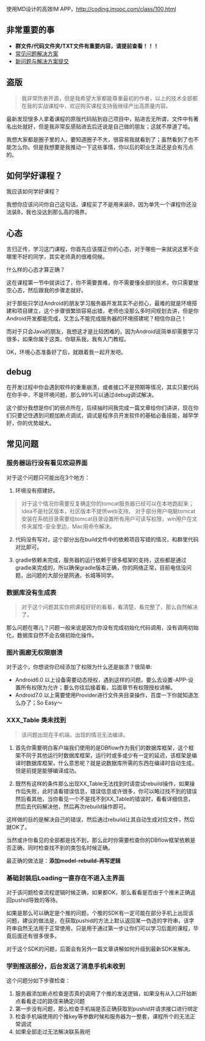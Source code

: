 使用MD设计的高效IM APP，http://coding.imooc.com/class/100.html

## 非常重要的事
- **群文件/代码文件夹/TXT文件有重要内容，请提前查看！！！**
- [常见问题解决方案](https://github.com/qiujuer/iTalker/issues?q=is%3Aissue+is%3Aclosed)
- [新问题与解决方案提交](https://github.com/qiujuer/iTalker/issues/new)


## 盗版
> 我非常热衷开源，但是我希望大家都能尊重最初的作者，以上的技术全部都在我的实战课程中，欢迎购买课程支持我继续产出高质量内容。

最新发现很多人拿着课程的原版代码贴到自己项目中，贴进去无所谓，文件中有著名出处就好，但是我非常反感贴进去后还说是自己做的朋友；这就不厚道了哈。

我想大家都是圈子里的人，要知道圈子不大，很容易我就看到了；虽然看到了也不能怎么你。但是我想要是我推动一下这些事情，你以后的职业生涯还是会有污点的。


## 如何学好课程？
我应该如何学好课程？

我想你应该问问你自己这句话，课程买了不是用来装B，因为单凭一个课程你还没法装B，我也没达到那么高的境界。

## 心态

言归正传，学习这门课程，你首先应该摆正你的心态，对于哪些一来就说这里不会哪里不好的同学，其实老师真的很难伺候。

什么样的心态才算正确？

这在课程第一节中就讲过了，你不需要畏难，你不需要懂全部的技术，你只需要放空心态，然后跟我的步骤走就好。

对于那些只学过Android的朋友学习服务器开发其实不必担心，最难的就是环境搭建和项目建立，这个步骤很繁琐容易出错，老师也没那么多时间规划去讲，但是你Android开发都能完成，又怎么不能完成服务器的环境搭建呢？相信你自己！

而对于只会Java的朋友，我想这才是比较困难的，因为Android说简单却需要学习很多，如果你属于这类，你联系我，我有入门教程。

OK，环境心态准备好了后，就跟着我一起开发吧。

## debug

在开发过程中你会遇到软件的重重崩溃，或者接口不是预期等情况，其实只要代码在你手中，不是环境问题，那么99%可以通过debug调试解决。

这个部分我想是你们的弱点所在，后续抽时间我完成一篇文章给你们讲讲，现在你们只要记住遇到问题加断点调试，调试是程序员开发软件的基础必备技能，越早学好，你的优势越大。


## 常见问题
### 服务器运行没有看见欢迎界面

对于这个问题只可能出在3个地方：

1. 环境没有搭建好。
  > 对于这个情况你需要反复确定你的tomcat服务器已经可以在本地跑起来；idea不是社区版本，社区版本不提供web支持。
  > 对于部分用户电脑tomcat安装在系统目录需要给tomcat目录设置所有用户可读写权限，win用户在文件夹属性-安全里边，Mac用命令解决。

2. 代码没有写对，这个部分出在build文件中的依赖项目写错的情况，和群里代码对比即可。

3. gradle依赖未完成，服务器的运行依赖于很多框架的支持，这些都是通过gradle来完成的，所以确保gradle版本正确，你的网络正常，目前电信没问题，出问题的大部分是网通，长城等同学。

### 数据库没有生成表

> 对于这个问题其实你把课程好好的看看，看清楚，看完整了，那么自然解决了。

那么问题在哪儿？问题一般来说是因为你没有完成初始化代码调用，没有调用初始化，数据库自然不会去做初始化操作。


### 图片画廊无权限崩溃

对于这个，你想说你已经添加了权限为什么还是崩溃？很简单:

- Android6.0 以上设备需要动态授权，遇到这样的问题，要么去设置-APP-设置所有权限为允许；要么你往后接着看，后面章节有权限授权讲解。
- Android7.0 以上需要使用Provider进行文件夹目录操作，百度一下你就知道怎么办了；So Easy～

### XXX_Table 类未找到

> 该问题出现在手机端，出现的情况无法编译。


1. 首先你需要明白客户端我们使用的是DBflow作为我们的数据库框架，这个框架不同于其他运行时数据库框架，运行时或多或少有一定的延迟，该框架是编译时数据库框架，什么意思呢？就是说数据库所需的东西在编译时自动生成，但是前提是能够编译成功。

2. 既然有这样的条件那么出现XX_Table无法找到时请尝试rebuild操作，如果操作后失败，此时请看错误信息，错误信息或许很多，你可以略过找不到的错误然后看其他，当你看见一个不是找不到XX_Table的错误时，看看详细信息，然后去代码解决他，然后再次rebuild操作即可。

这样做的目的是解决自己的错误，然后通过rebuild让其自动生成对应文件，然后就OK了。

当然或许你看见的全部都是找不到，那么此时你需要检查你的DBflow框架依赖是否正确，同时检查找不到的类包名时候正确。

最正确的做法是：**添加model-rebuild-再写逻辑**


### 基础封装后Loading一直存在不进入主界面

对于该问题检查流程逻辑时候正确，如果都OK，那么看看是否由于个推未正确返回pushid导致的等待。

如果是那么可以确定是个推的问题，个推的SDK有一定可能在部分手机上出现该问题，建议的做法是，在获取pushid的方法上默认返回某一伪造的字符串，该字符串自然无法用于正常使用，只是用于通过第一步让你们可以学习后面的课程，毕竟后面还有很多很多。

对于这个SDK的问题，后面会有另外一篇文章讲解如何升级到最新SDK来解决。

### 学到推送部分，后台发送了消息手机未收到

这个问题分如下步骤检查：

1. 服务器添加断点检查是否真的调用了个推的发送逻辑，如果没有从入口开始断点看看走过的路径来确定问题
2. 第一步没有问题，那么检查手机端是否正确获取到pushid并请求接口进行绑定
3. 检查手机端使用的个推key等参数时候和服务器为一整套，课程所个的无法正常调试
4. 如果全部走过无法解决联系我吧
